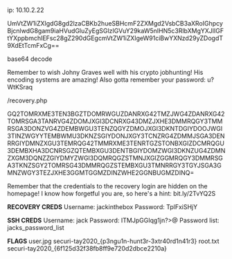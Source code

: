 ip: 10.10.2.22

UmVtZW1iZXIgdG8gd2lzaCBKb2hueSBHcmF2ZXMgd2VsbCB3aXRoIGhpcyBjcnlwdG8gam9iaHVudGluZyEgSGlzIGVuY29kaW5nIHN5c3RlbXMgYXJlIGFtYXppbmchIEFsc28gZ290dGEgcmVtZW1iZXIgeW91ciBwYXNzd29yZDogdT9XdEtTcmFxCg==

base64 decode

Remember to wish Johny Graves well with his crypto jobhunting! His encoding systems are amazing! Also gotta remember your password: u?WtKSraq

/recovery.php

GQ2TOMRXME3TEN3BGZTDOMRWGUZDANRXG42TMZJWG4ZDANRXG42TOMRSGA3TANRVG4ZDOMJXGI3DCNRXG43DMZJXHE3DMMRQGY3TMMRSGA3DONZVG4ZDEMBWGU3TENZQGYZDMOJXGI3DKNTDGIYDOOJWGI3TINZWGYYTEMBWMU3DKNZSGIYDONJXGY3TCNZRG4ZDMMJSGA3DENRRGIYDMNZXGU3TEMRQG42TMMRXME3TENRTGZSTONBXGIZDCMRQGU3DEMBXHA3DCNRSGZQTEMBXGU3DENTBGIYDOMZWGI3DKNZUG4ZDMNZXGM3DQNZZGIYDMYZWGI3DQMRQGZSTMNJXGIZGGMRQGY3DMMRSGA3TKNZSGY2TOMRSG43DMMRQGZSTEMBXGU3TMNRRGY3TGYJSGA3GMNZWGY3TEZJXHE3GGMTGGMZDINZWHE2GGNBUGMZDINQ=

Remember that the credentials to the recovery login are hidden on the homepage! I know how forgetful you are, so here's a hint: bit.ly/2TvYQ2S

**RECOVERY CREDS**
Username: jackinthebox
Password: TplFxiSHjY

**SSH CREDS**
Username: jack
Password: ITMJpGGIqg1jn?>@
Password list:
jacks_password_list

**FLAGS**
user.jpg
securi-tay2020_{p3ngu1n-hunt3r-3xtr40rd1n41r3}
root.txt
securi-tay2020_{6f125d32f38fb8ff9e720d2dbce2210a}